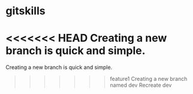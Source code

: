 # gitskills
<<<<<<< HEAD
Creating a new branch is quick and simple.
=======
Creating a new branch is quick and simple.
>>>>>>> feature1
Creating a new branch named dev
Recreate dev